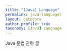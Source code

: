 ```yaml
---
title: "[Java] Language"
permalink: java-language/
layout: category
author_profile: true
taxonomy: [Java] Language
---
```


Java 문법 관련 글

